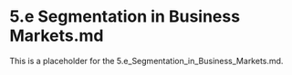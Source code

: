 # 5.e Segmentation in Business Markets.md

This is a placeholder for the 5.e_Segmentation_in_Business_Markets.md.
